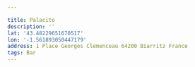```yaml
---

title: Palacito
description: ''
lat: '43.48229651670517'
lon: '-1.561893050447179'
address: 1 Place Georges Clemenceau 64200 Biarritz France
tags: Bar
---
```

